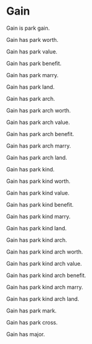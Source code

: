 # Gain

Gain is park gain.

Gain has park worth.

Gain has park value.

Gain has park benefit.

Gain has park marry.

Gain has park land.

Gain has park arch.

Gain has park arch worth.

Gain has park arch value.

Gain has park arch benefit.

Gain has park arch marry.

Gain has park arch land.

Gain has park kind.

Gain has park kind worth.

Gain has park kind value.

Gain has park kind benefit.

Gain has park kind marry.

Gain has park kind land.

Gain has park kind arch.

Gain has park kind arch worth.

Gain has park kind arch value.

Gain has park kind arch benefit.

Gain has park kind arch marry.

Gain has park kind arch land.

Gain has park mark.

Gain has park cross.

Gain has major.